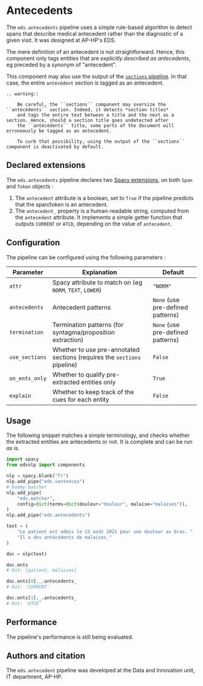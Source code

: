 # Antecedents

The `eds.antecedents` pipeline uses a simple rule-based algorithm to detect spans that describe medical antecedent rather than the diagnostic of a given visit. It was designed at AP-HP's EDS.

The mere definition of an antecedent is not straightforward. Hence, this component only tags entities that are _explicitly described as antecedents_, eg preceded by a synonym of "antecedent".

This component may also use the output of the [`sections` pipeline](sections.md). In that case, the entire `antécédent` section is tagged as an antecedent.

```{eval-rst}
.. warning::

    Be careful, the ``sections`` component may oversize the ``antécédents`` section. Indeed, it detects *section titles*
    and tags the entire text between a title and the next as a section. Hence, should a section title goes undetected after
    the ``antécédents`` title, some parts of the document will erroneously be tagged as an antecedent.

    To curb that possibility, using the output of the ``sections`` component is deactivated by default.
```

## Declared extensions

The `eds.antecedents` pipeline declares two [Spacy extensions](https://spacy.io/usage/processing-pipelines#custom-components-attributes), on both `Span` and `Token` objects :

1. The `antecedent` attribute is a boolean, set to `True` if the pipeline predicts that the span/token is an antecedent.
2. The `antecedent_` property is a human-readable string, computed from the `antecedent` attribute. It implements a simple getter function that outputs `CURRENT` or `ATCD`, depending on the value of `antecedent`.

## Configuration

The pipeline can be configured using the following parameters :

| Parameter      | Explanation                                                              | Default                           |
| -------------- | ------------------------------------------------------------------------ | --------------------------------- |
| `attr`         | Spacy attribute to match on (eg `NORM`, `TEXT`, `LOWER`)                 | `"NORM"`                          |
| `antecedents`  | Antecedent patterns                                                      | `None` (use pre-defined patterns) |
| `termination`  | Termination patterns (for syntagma/proposition extraction)               | `None` (use pre-defined patterns) |
| `use_sections` | Whether to use pre-annotated sections (requires the `sections` pipeline) | `False`                           |
| `on_ents_only` | Whether to qualify pre-extracted entities only                           | `True`                            |
| `explain`      | Whether to keep track of the cues for each entity                        | `False`                           |

## Usage

The following snippet matches a simple terminology, and checks whether the extracted entities are antecedents or not. It is complete and can be run _as is_.

```python
import spacy
from edsnlp import components

nlp = spacy.blank("fr")
nlp.add_pipe("eds.sentences")
# Dummy matcher
nlp.add_pipe(
    "eds.matcher",
    config=dict(terms=dict(douleur="douleur", malaise="malaises")),
)
nlp.add_pipe("eds.antecedents")

text = (
    "Le patient est admis le 23 août 2021 pour une douleur au bras. "
    "Il a des antécédents de malaises."
)

doc = nlp(text)

doc.ents
# Out: [patient, malaises]

doc.ents[0]._.antecedents_
# Out: 'CURRENT'

doc.ents[1]._.antecedents_
# Out: 'ATCD'
```

## Performance

The pipeline's performance is still being evaluated.

## Authors and citation

The `eds.antecedent` pipeline was developed at the Data and Innovation unit, IT department, AP-HP.
